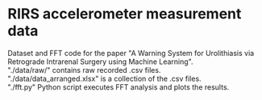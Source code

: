 # RIRS accelerometer measurement data
Dataset and FFT code for the paper "A Warning System for Urolithiasis via Retrograde Intrarenal Surgery using Machine Learning".
<br />
"./data/raw/" contains raw recorded .csv files. <br />
"./data/data_arranged.xlsx" is a collection of the .csv files. <br />
"./fft.py" Python script executes FFT analysis and plots the results.<br />
